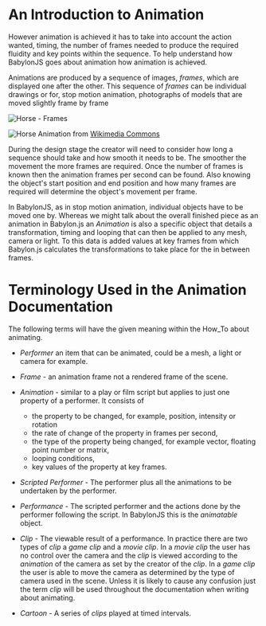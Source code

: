 # An Introduction to Animation

However animation is achieved it has to take into account the action wanted, timing, the number of frames needed to produce the required fluidity and key points within the sequence. To help understand how BabylonJS goes about animation how animation is achieved.

Animations are produced by a sequence of images, _frames_, which are displayed one after the other. This sequence of _frames_ can be individual drawings or for, stop motion animation, photographs of models that are moved slightly frame by frame

![Horse - Frames](/img/features/animation/horse_frames.jpg)

![Horse Animation](/img/features/animation/Horse_gif_slow.gif) from [Wikimedia Commons](https://commons.wikimedia.org/wiki/File:Horse_gif_slow.gif)


During the design stage the creator will need to consider how long a sequence should take and how smooth it needs to be. The smoother the movement the more frames are required. Once the number of frames is known then the animation frames per second can be found. Also knowing the object's start position and end position and how many frames are required will determine the object's movement per frame.

In BabylonJS, as in stop motion animation, individual objects have to be moved one by. Whereas we might talk about the overall finished piece as an animation in Babylon.js an _Animation_ is also a specific object that details a transformation, timing and looping that can then be applied to any mesh, camera or light. To this data is added values at key frames from which Babylon.js calculates the transformations to take place for the in between frames.

# Terminology Used in the Animation Documentation

The following terms will have the given meaning within the How_To about animating.

-   _Performer_ an item that can be animated, could be a mesh, a light or camera for example.

-   _Frame_ - an animation frame not a rendered frame of the scene.

-   _Animation_ - similar to a play or film script but applies to just one property of a performer. It consists of

    -   the property to be changed, for example, position, intensity or rotation
    -   the rate of change of the property in frames per second,
    -   the type of the property being changed, for example vector, floating point number or matrix,
    -   looping conditions,
    -   key values of the property at key frames.

-   _Scripted Performer_ - The performer plus all the animations to be undertaken by the performer.

-   _Performance_ - The scripted performer and the actions done by the performer following the script. In BabylonJS this is the _animatable_ object.

-   _Clip_ - The viewable result of a performance. In practice there are two types of _clip_ a
    _game clip_ and a _movie clip_. In a _movie clip_ the user has no control over the camera and the _clip_ is viewed according to the _animation_ of the camera  as set by the creator of the _clip_. In a _game clip_ the user is able to move the camera as determined by the type of camera used in the scene. Unless it is likely to cause any confusion just the term _clip_ will be used throughout the documentation when writing about animating.

-   _Cartoon_ - A series of _clips_ played at timed intervals.